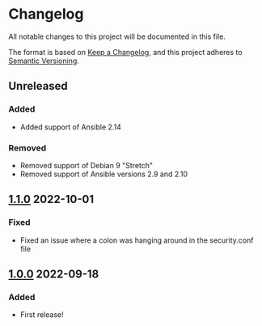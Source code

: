 # Changelog
All notable changes to this project will be documented in this file.

The format is based on [Keep a Changelog](https://keepachangelog.com/en/1.0.0/),
and this project adheres to [Semantic Versioning](https://semver.org/spec/v2.0.0.html).

## Unreleased
### Added
- Added support of Ansible 2.14

### Removed
- Removed support of Debian 9 "Stretch"
- Removed support of Ansible versions 2.9 and 2.10

## [1.1.0] 2022-10-01
### Fixed
- Fixed an issue where a colon was hanging around in the security.conf file

## [1.0.0] 2022-09-18
### Added
- First release!

[1.1.0]: https://github.com/SamK/ansible-role-acng/releases/tag/1.1.0
[1.0.0]: https://github.com/SamK/ansible-role-acng/releases/tag/1.0.0
